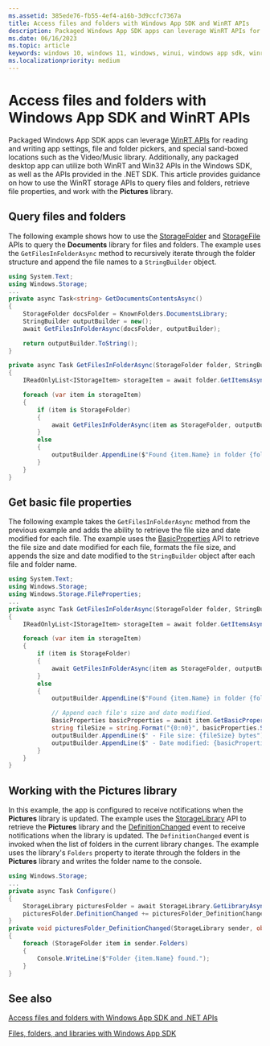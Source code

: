 ```yaml
---
ms.assetid: 385ede76-fb55-4ef4-a16b-3d9ccfc7367a
title: Access files and folders with Windows App SDK and WinRT APIs
description: Packaged Windows App SDK apps can leverage WinRT APIs for reading and writing app settings, file and folder pickers, and special sand-boxed locations such as the Video/Music library.
ms.date: 06/16/2023
ms.topic: article
keywords: windows 10, windows 11, windows, winui, windows app sdk, winrt
ms.localizationpriority: medium
---
```

# Access files and folders with Windows App SDK and WinRT APIs

Packaged Windows App SDK apps can leverage [WinRT APIs](/uwp/api/) for reading and writing app settings, file and folder pickers, and special sand-boxed locations such as the Video/Music library. Additionally, any packaged desktop app can utilize both WinRT and Win32 APIs in the Windows SDK, as well as the APIs provided in the .NET SDK. This article provides guidance on how to use the WinRT storage APIs to query files and folders, retrieve file properties, and work with the **Pictures** library.

## Query files and folders

The following example shows how to use the [StorageFolder](/uwp/api/windows.storage.storagefolder) and [StorageFile](/uwp/api/windows.storage.storagefile) APIs to query the **Documents** library for files and folders. The example uses the `GetFilesInFolderAsync` method to recursively iterate through the folder structure and append the file names to a `StringBuilder` object.

```csharp
using System.Text;
using Windows.Storage;
...
private async Task<string> GetDocumentsContentsAsync()
{
    StorageFolder docsFolder = KnownFolders.DocumentsLibrary;
    StringBuilder outputBuilder = new();
    await GetFilesInFolderAsync(docsFolder, outputBuilder);

    return outputBuilder.ToString();
}

private async Task GetFilesInFolderAsync(StorageFolder folder, StringBuilder outputBuilder)
{
    IReadOnlyList<IStorageItem> storageItem = await folder.GetItemsAsync();

    foreach (var item in storageItem)
    {
        if (item is StorageFolder)
        {
            await GetFilesInFolderAsync(item as StorageFolder, outputBuilder);
        }
        else
        {
            outputBuilder.AppendLine($"Found {item.Name} in folder {folder.Name}");
        }
    }
}
```

## Get basic file properties

The following example takes the `GetFilesInFolderAsync` method from the previous example and adds the ability to retrieve the file size and date modified for each file. The example uses the [BasicProperties](/uwp/api/windows.storage.fileproperties.basicproperties) API to retrieve the file size and date modified for each file, formats the file size, and appends the size and date modified to the `StringBuilder` object after each file and folder name.

```csharp
using System.Text;
using Windows.Storage;
using Windows.Storage.FileProperties;
...
private async Task GetFilesInFolderAsync(StorageFolder folder, StringBuilder outputBuilder)
{
    IReadOnlyList<IStorageItem> storageItem = await folder.GetItemsAsync();

    foreach (var item in storageItem)
    {
        if (item is StorageFolder)
        {
            await GetFilesInFolderAsync(item as StorageFolder, outputBuilder);
        }
        else
        {
            outputBuilder.AppendLine($"Found {item.Name} in folder {folder.Name}");

            // Append each file's size and date modified.
            BasicProperties basicProperties = await item.GetBasicPropertiesAsync();
            string fileSize = string.Format("{0:n0}", basicProperties.Size);
            outputBuilder.AppendLine($" - File size: {fileSize} bytes");
            outputBuilder.AppendLine($" - Date modified: {basicProperties.DateModified}");
        }
    }
}
```

## Working with the Pictures library

In this example, the app is configured to receive notifications when the **Pictures** library is updated. The example uses the [StorageLibrary](/uwp/api/windows.storage.storagelibrary) API to retrieve the **Pictures** library and the [DefinitionChanged](/uwp/api/windows.storage.storagelibrary.definitionchanged) event to receive notifications when the library is updated. The `DefinitionChanged` event is invoked when the list of folders in the current library changes. The example uses the library's `Folders` property to iterate through the folders in the **Pictures** library and writes the folder name to the console.

```csharp
using Windows.Storage;
...
private async Task Configure()
{
    StorageLibrary picturesFolder = await StorageLibrary.GetLibraryAsync(KnownLibraryId.Pictures);
    picturesFolder.DefinitionChanged += picturesFolder_DefinitionChanged;
}
private void picturesFolder_DefinitionChanged(StorageLibrary sender, object args)
{
    foreach (StorageFolder item in sender.Folders)
    {
        Console.WriteLine($"Folder {item.Name} found.");
    }
}
```

## See also

[Access files and folders with Windows App SDK and .NET APIs](dotnet-files.md)

[Files, folders, and libraries with Windows App SDK](index.md)
